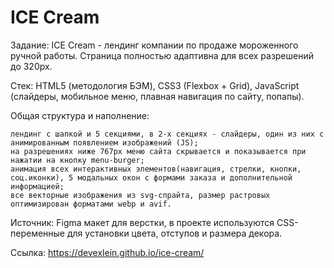 # ICE Cream

Задание: ICE Cream - лендинг компании по продаже мороженного ручной работы. Страница полностью адаптивна для всех разрешений до 320px.

Стек: HTML5 (методология БЭМ), CSS3 (Flexbox + Grid), JavaScript (слайдеры, мобильное меню, плавная навигация по сайту, попапы).

Общая структура и наполнение:

    лендинг с шапкой и 5 секциями, в 2-х секциях - слайдеры, один из них с анимированным появлением изображений (JS);
    на разрешениях ниже 767px меню сайта скрывается и показывается при нажатии на кнопку menu-burger;
    анимация всех интерактивных элементов(навигация, стрелки, кнопки, соц.иконки), 5 модальных окон с формами заказа и дополнительной информацией; 
    все векторные изображения из svg-спрайта, размер растровых оптимизирован форматами webp и avif.

Источник: Figma макет для верстки, в проекте используются CSS-переменные для установки цвета, отступов и размера декора. 

Ссылка: https://devexlein.github.io/ice-cream/